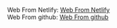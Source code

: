 Web From Netlify: <a href="https://vibrant-sinoussi-82999c.netlify.app" target="_blank">Web From Netlify</a><br>
Web From github: <a href="https://sosan.github.io/banner/"  target="_blank">Web From github</a>


